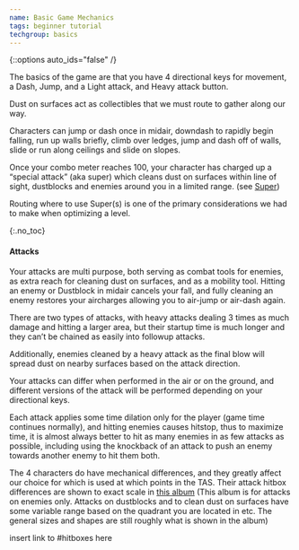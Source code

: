 ```yaml
---
name: Basic Game Mechanics
tags: beginner tutorial
techgroup: basics
---
```


{::options auto_ids="false" /}

The basics of the game are that you have 4 directional keys for movement, a Dash, Jump, and a Light attack, and Heavy attack button.

Dust on surfaces act as collectibles that we must route to gather along our way.

Characters can jump or dash once in midair, downdash to rapidly begin falling, run up walls briefly, climb over ledges, jump and dash off of walls, slide or run along ceilings and slide on slopes.

Once your combo meter reaches 100, your character has charged up a “special attack” (aka super) which cleans dust on surfaces within line of sight, dustblocks and enemies around you in a limited range. (see [Super](#super))

Routing where to use Super(s) is one of the primary considerations we had to make when optimizing a level.

{:.no_toc}
#### Attacks

Your attacks are multi purpose, both serving as combat tools for enemies, as extra reach for cleaning dust on surfaces, and as a mobility tool.
Hitting an enemy or Dustblock in midair cancels your fall, and fully cleaning an enemy restores your aircharges allowing you to air-jump or air-dash again.

There are two types of attacks, with heavy attacks dealing 3 times as much damage and hitting a larger area, but their startup time is much longer and they can’t be chained as easily into followup attacks.

Additionally, enemies cleaned by a heavy attack as the final blow will spread dust on nearby surfaces based on the attack direction.

Your attacks can differ when performed in the air or on the ground, and different versions of the attack will be performed depending on your directional keys.

Each attack applies some time dilation only for the player (game time continues normally), and hitting enemies causes hitstop, thus to maximize time, it is almost always better to hit as many enemies in as few attacks as possible, including using the knockback of an attack to push an enemy towards another enemy to hit them both.

The 4 characters do have mechanical differences, and they greatly affect our choice for which is used at which points in the TAS. Their attack hitbox differences are shown to exact scale in [this album](http://imgur.com/a/jtzG0) (This album is for attacks on enemies only. Attacks on dustblocks and to clean dust on surfaces have some variable range based on the quadrant you are located in etc. The general sizes and shapes are still roughly what is shown in the album)

insert link to #hitboxes here


